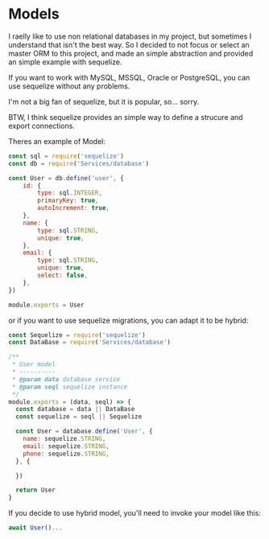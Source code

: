 # Models

I raelly like to use non relational databases in my project, but sometimes I understand that isn't the best way. So I decided to not focus or select an master ORM to this project, and made an simple abstraction and provided an simple example with sequelize.

If you want to work with MySQL, MSSQL, Oracle or PostgreSQL, you can use sequelize without any problems.

I'm not a big fan of sequelize, but it is popular, so... sorry.

BTW, I think sequelize provides an simple way to define a strucure and export connections.

Theres an example of Model:

``` js
const sql = require('sequelize')
const db = require('Services/database')

const User = db.define('user', {
    id: {
        type: sql.INTEGER,
        primaryKey: true,
        autoIncrement: true,
    },
    name: {
        type: sql.STRING,
        unique: true,
    },
    email: {
        type: sql.STRING,
        unique: true,
        select: false,
    },
})

module.exports = User
```

or if you want to use sequelize migrations, you can adapt it to be hybrid:

``` js
const Sequelize = require('sequelize')
const DataBase = require('Services/database')

/**
 * User model
 * ----------
 * @param data database service
 * @param seql sequelize instance
 */
module.exports = (data, seql) => {
  const database = data || DataBase
  const sequelize = seql || Sequelize

  const User = database.define('User', {
    name: sequelize.STRING,
    email: sequelize.STRING,
    phone: sequelize.STRING,
  }, {

  })

  return User
}
```

If you decide to use hybrid model, you'll need to invoke your model like this:

``` js
await User()...
```
